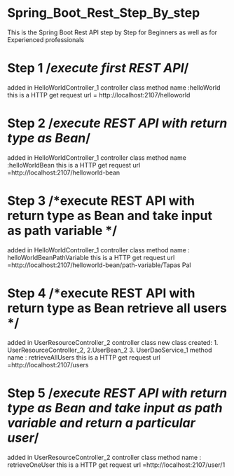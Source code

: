 # Spring_Boot_Rest_Step_By_step
This is the Spring Boot Rest API step by Step for Beginners as well as for Experienced professionals

# Step 1  /*execute first REST API*/
  added in HelloWorldController_1 controller class
  method name :helloWorld
  this is a HTTP get request
  url = http://localhost:2107/helloworld

# Step 2 /*execute REST API with return type as Bean*/
  added in HelloWorldController_1 controller class
  method name :helloWorldBean
  this is a HTTP get request
  url =http://localhost:2107/helloworld-bean
  
# Step 3 /*execute REST API with return type as Bean and take input as path variable */
  added in HelloWorldController_1 controller class
  method name : helloWorldBeanPathVariable
  this is a HTTP get request
  url =http://localhost:2107/helloworld-bean/path-variable/Tapas Pal

# Step 4 /*execute REST API with return type as Bean retrieve all users */
  added in UserResourceController_2 controller class
  new class created: 1. UserResourceController_2, 2.UserBean_2 3. UserDaoService_1 
  method name : retrieveAllUsers
  this is a HTTP get request
  url =http://localhost:2107/users

# Step 5 /*execute REST API with return type as Bean and take input as path variable and return a particular user*/
  added in UserResourceController_2 controller class
  method name : retrieveOneUser
  this is a HTTP get request
  url =http://localhost:2107/user/1
